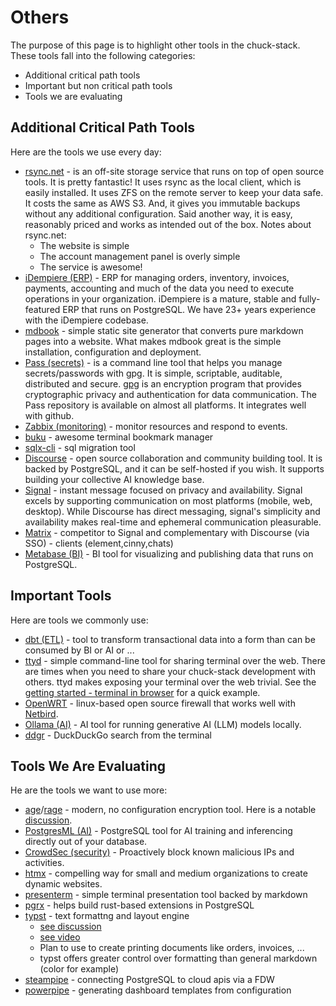 # Others

The purpose of this page is to highlight other tools in the chuck-stack. These tools fall into the following categories:

- Additional critical path tools
- Important but non critical path tools
- Tools we are evaluating

## Additional Critical Path Tools

Here are the tools we use every day:

- [rsync.net](https://rsync.net) - is an off-site storage service that runs on top of open source tools. It is pretty fantastic! It uses rsync as the local client, which is easily installed. It uses ZFS on the remote server to keep your data safe. It costs the same as AWS S3. And, it gives you immutable backups without any additional configuration. Said another way, it is easy, reasonably priced and works as intended out of the box. Notes about rsync.net:
  - The website is simple
  - The account management panel is overly simple
  - The service is awesome!
- [iDempiere (ERP)](https://www.idempiere.org/) - ERP for managing orders, inventory, invoices, payments, accounting and much of the data you need to execute operations in your organization. iDempiere is a mature, stable and fully-featured ERP that runs on PostgreSQL. We have 23+ years experience with the iDempiere codebase.
- [mdbook](https://rust-lang.github.io/mdBook/) - simple static site generator that converts pure markdown pages into a website. What makes mdbook great is the simple installation, configuration and deployment.
- [Pass (secrets)](https://passwordstore.org/) - is a command line tool that helps you manage secrets/passwords with gpg. It is simple, scriptable, auditable, distributed and secure. [gpg](https://gnupg.org/) is an encryption program that provides cryptographic privacy and authentication for data communication. The Pass repository is available on almost all platforms. It integrates well with github.
- [Zabbix (monitoring)](https://www.zabbix.com/) -  monitor resources and respond to events.
- [buku](https://github.com/jarun/buku) - awesome terminal bookmark manager
- [sqlx-cli](https://github.com/launchbadge/sqlx/tree/main/sqlx-cli) - sql migration tool
- [Discourse](https://www.discourse.org/) - open source collaboration and community building tool. It is backed by PostgreSQL, and it can be self-hosted if you wish. It supports building your collective AI knowledge base.
- [Signal](https://signal.org/) - instant message focused on privacy and availability. Signal excels by supporting communication on most platforms (mobile, web, desktop). While Discourse has direct messaging, signal's simplicity and availability makes real-time and ephemeral communication pleasurable.
- [Matrix](https://matrix.org/) - competitor to Signal and complementary with Discourse (via SSO) - clients (element,cinny,chats)
- [Metabase (BI)](https://www.metabase.com/) - BI tool for visualizing and publishing data that runs on PostgreSQL.

## Important Tools

Here are tools we commonly use:

- [dbt (ETL)](https://www.getdbt.com/) - tool to transform transactional data into a form than can be consumed by BI or AI or ...
- [ttyd](https://github.com/tsl0922/ttyd) - simple command-line tool for sharing terminal over the web. There are times when you need to share your chuck-stack development with others. ttyd makes exposing your terminal over the web trivial. See the [getting started - terminal in browser](./getting-started.md#terminal-in-browser) for a quick example.
- [OpenWRT](https://openwrt.org/) - linux-based open source firewall that works well with [Netbird](./tool-netbird.md).
- [Ollama (AI)](https://ollama.com/) - AI tool for running generative AI (LLM) models locally.
- [ddgr](https://github.com/jarun/ddgr) - DuckDuckGo search from the terminal

## Tools We Are Evaluating

He are the tools we want to use more:

- [age](https://github.com/FiloSottile/age)/[rage](https://github.com/str4d/rage) - modern, no configuration encryption tool. Here is a notable [discussion](https://github.com/FiloSottile/age/discussions/432).
- [PostgresML (AI)](https://postgresml.org/) - PostgreSQL tool for AI training and inferencing directly out of your database.
- [CrowdSec (security)](https://www.crowdsec.net/) - Proactively block known malicious IPs and activities.
- [htmx](https://htmx.org/) - compelling way for small and medium organizations to create dynamic websites.
- [presenterm](https://mfontanini.github.io/presenterm/) - simple terminal presentation tool backed by markdown
- [pgrx](https://github.com/pgcentralfoundation/pgrx) - helps build rust-based extensions in PostgreSQL
- [typst](https://typst.app/) - text formattng and layout engine 
  - [see discussion](https://news.ycombinator.com/item?id=41014941)
  - [see video](https://www.youtube.com/watch?v=sWmlbMh3ol8)
  - Plan to use to create printing documents like orders, invoices, ...
  - typst offers greater control over formatting than general markdown (color for example)
- [steampipe](https://steampipe.io) - connecting PostgreSQL to cloud apis via a FDW
- [powerpipe](https://powerpipe.io/) - generating dashboard templates from configuration
